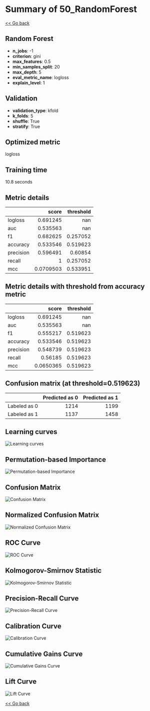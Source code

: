 # Summary of 50_RandomForest

[<< Go back](../README.md)


## Random Forest
- **n_jobs**: -1
- **criterion**: gini
- **max_features**: 0.5
- **min_samples_split**: 20
- **max_depth**: 5
- **eval_metric_name**: logloss
- **explain_level**: 1

## Validation
 - **validation_type**: kfold
 - **k_folds**: 5
 - **shuffle**: True
 - **stratify**: True

## Optimized metric
logloss

## Training time

10.8 seconds

## Metric details
|           |     score |   threshold |
|:----------|----------:|------------:|
| logloss   | 0.691245  |  nan        |
| auc       | 0.535563  |  nan        |
| f1        | 0.682625  |    0.257052 |
| accuracy  | 0.533546  |    0.519623 |
| precision | 0.596491  |    0.60854  |
| recall    | 1         |    0.257052 |
| mcc       | 0.0709503 |    0.533951 |


## Metric details with threshold from accuracy metric
|           |     score |   threshold |
|:----------|----------:|------------:|
| logloss   | 0.691245  |  nan        |
| auc       | 0.535563  |  nan        |
| f1        | 0.555217  |    0.519623 |
| accuracy  | 0.533546  |    0.519623 |
| precision | 0.548739  |    0.519623 |
| recall    | 0.56185   |    0.519623 |
| mcc       | 0.0650365 |    0.519623 |


## Confusion matrix (at threshold=0.519623)
|              |   Predicted as 0 |   Predicted as 1 |
|:-------------|-----------------:|-----------------:|
| Labeled as 0 |             1214 |             1199 |
| Labeled as 1 |             1137 |             1458 |

## Learning curves
![Learning curves](learning_curves.png)

## Permutation-based Importance
![Permutation-based Importance](permutation_importance.png)
## Confusion Matrix

![Confusion Matrix](confusion_matrix.png)


## Normalized Confusion Matrix

![Normalized Confusion Matrix](confusion_matrix_normalized.png)


## ROC Curve

![ROC Curve](roc_curve.png)


## Kolmogorov-Smirnov Statistic

![Kolmogorov-Smirnov Statistic](ks_statistic.png)


## Precision-Recall Curve

![Precision-Recall Curve](precision_recall_curve.png)


## Calibration Curve

![Calibration Curve](calibration_curve_curve.png)


## Cumulative Gains Curve

![Cumulative Gains Curve](cumulative_gains_curve.png)


## Lift Curve

![Lift Curve](lift_curve.png)



[<< Go back](../README.md)
